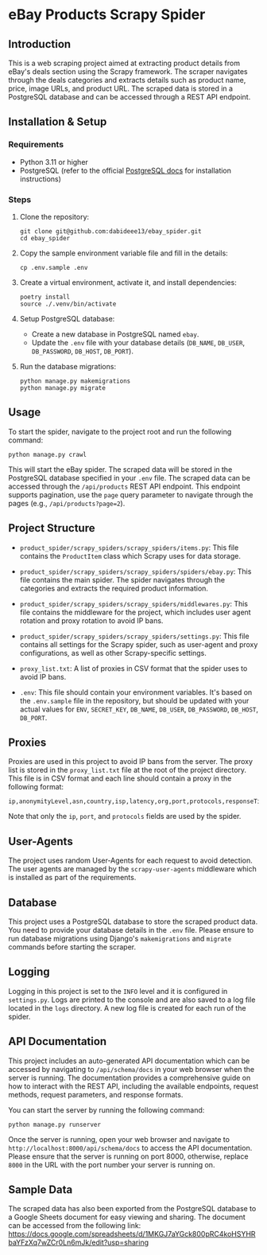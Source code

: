 # eBay Products Scrapy Spider

## Introduction
This is a web scraping project aimed at extracting product details from eBay's deals section using the Scrapy framework. The scraper navigates through the deals categories and extracts details such as product name, price, image URLs, and product URL. The scraped data is stored in a PostgreSQL database and can be accessed through a REST API endpoint.

## Installation & Setup

### Requirements

- Python 3.11 or higher
- PostgreSQL (refer to the official [PostgreSQL docs](https://www.postgresql.org/docs/current/tutorial-install.html) for installation instructions)

### Steps

1. Clone the repository:
    ```
    git clone git@github.com:dabideee13/ebay_spider.git
    cd ebay_spider
    ```

2. Copy the sample environment variable file and fill in the details:
    ```
    cp .env.sample .env
    ```

3. Create a virtual environment, activate it, and install dependencies:
    ```
    poetry install
    source ./.venv/bin/activate
    ```

5. Setup PostgreSQL database:
    - Create a new database in PostgreSQL named `ebay`.
    - Update the `.env` file with your database details (`DB_NAME`, `DB_USER`, `DB_PASSWORD`, `DB_HOST`, `DB_PORT`).

6. Run the database migrations:
    ```
    python manage.py makemigrations
    python manage.py migrate
    ```

## Usage

To start the spider, navigate to the project root and run the following command:
```
python manage.py crawl
```
This will start the eBay spider. The scraped data will be stored in the PostgreSQL database specified in your `.env` file. The scraped data can be accessed through the `/api/products` REST API endpoint. This endpoint supports pagination, use the `page` query parameter to navigate through the pages (e.g., `/api/products?page=2`).

## Project Structure

- `product_spider/scrapy_spiders/scrapy_spiders/items.py`: This file contains the `ProductItem` class which Scrapy uses for data storage.

- `product_spider/scrapy_spiders/scrapy_spiders/spiders/ebay.py`: This file contains the main spider. The spider navigates through the categories and extracts the required product information.

- `product_spider/scrapy_spiders/scrapy_spiders/middlewares.py`: This file contains the middleware for the project, which includes user agent rotation and proxy rotation to avoid IP bans.

- `product_spider/scrapy_spiders/scrapy_spiders/settings.py`: This file contains all settings for the Scrapy spider, such as user-agent and proxy configurations, as well as other Scrapy-specific settings.

- `proxy_list.txt`: A list of proxies in CSV format that the spider uses to avoid IP bans.

- `.env`: This file should contain your environment variables. It's based on the `.env.sample` file in the repository, but should be updated with your actual values for `ENV`, `SECRET_KEY`, `DB_NAME`, `DB_USER`, `DB_PASSWORD`, `DB_HOST`, `DB_PORT`.

## Proxies

Proxies are used in this project to avoid IP bans from the server. The proxy list is stored in the `proxy_list.txt` file at the root of the project directory. This file is in CSV format and each line should contain a proxy in the following format:
```
ip,anonymityLevel,asn,country,isp,latency,org,port,protocols,responseTime,speed,updated_at,upTime,upTimeSuccessCount,upTimeTryCount
```
Note that only the `ip`, `port`, and `protocols` fields are used by the spider.

## User-Agents

The project uses random User-Agents for each request to avoid detection. The user agents are managed by the `scrapy-user-agents` middleware which is installed as part of the requirements.

## Database

This project uses a PostgreSQL database to store the scraped product data. You need to provide your database details in the `.env` file. Please ensure to run database migrations using Django's `makemigrations` and `migrate` commands before starting the scraper.

## Logging

Logging in this project is set to the `INFO` level and it is configured in `settings.py`. Logs are printed to the console and are also saved to a log file located in the `logs` directory. A new log file is created for each run of the spider.

## API Documentation

This project includes an auto-generated API documentation which can be accessed by navigating to `/api/schema/docs` in your web browser when the server is running. The documentation provides a comprehensive guide on how to interact with the REST API, including the available endpoints, request methods, request parameters, and response formats.

You can start the server by running the following command:
```
python manage.py runserver
```
Once the server is running, open your web browser and navigate to `http://localhost:8000/api/schema/docs` to access the API documentation. Please ensure that the server is running on port 8000, otherwise, replace `8000` in the URL with the port number your server is running on.

## Sample Data
The scraped data has also been exported from the PostgreSQL database to a Google Sheets document for easy viewing and sharing. The document can be accessed from the following link: https://docs.google.com/spreadsheets/d/1MKGJ7aYGck800pRC4koHSYHRbaYFzXq7wZCr0Ln6mJk/edit?usp=sharing